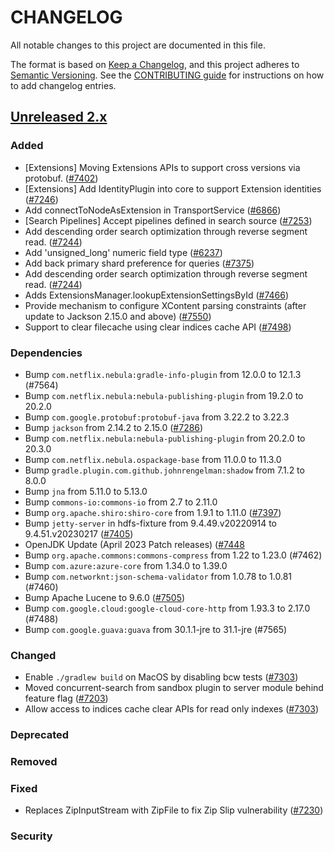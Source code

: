 # CHANGELOG
All notable changes to this project are documented in this file.

The format is based on [Keep a Changelog](https://keepachangelog.com/en/1.0.0/), and this project adheres to [Semantic Versioning](https://semver.org/spec/v2.0.0.html). See the [CONTRIBUTING guide](./CONTRIBUTING.md#Changelog) for instructions on how to add changelog entries.

## [Unreleased 2.x]
### Added
- [Extensions] Moving Extensions APIs to support cross versions via protobuf. ([#7402](https://github.com/opensearch-project/OpenSearch/issues/7402))
- [Extensions] Add IdentityPlugin into core to support Extension identities ([#7246](https://github.com/opensearch-project/OpenSearch/pull/7246))
- Add connectToNodeAsExtension in TransportService ([#6866](https://github.com/opensearch-project/OpenSearch/pull/6866))
- [Search Pipelines] Accept pipelines defined in search source ([#7253](https://github.com/opensearch-project/OpenSearch/pull/7253))
- Add descending order search optimization through reverse segment read. ([#7244](https://github.com/opensearch-project/OpenSearch/pull/7244))
- Add 'unsigned_long' numeric field type ([#6237](https://github.com/opensearch-project/OpenSearch/pull/6237))
- Add back primary shard preference for queries ([#7375](https://github.com/opensearch-project/OpenSearch/pull/7375))
- Add descending order search optimization through reverse segment read. ([#7244](https://github.com/opensearch-project/OpenSearch/pull/7244))
- Adds ExtensionsManager.lookupExtensionSettingsById ([#7466](https://github.com/opensearch-project/OpenSearch/pull/7466))
- Provide mechanism to configure XContent parsing constraints (after update to Jackson 2.15.0 and above) ([#7550](https://github.com/opensearch-project/OpenSearch/pull/7550))
- Support to clear filecache using clear indices cache API ([#7498](https://github.com/opensearch-project/OpenSearch/pull/7498))

### Dependencies
- Bump `com.netflix.nebula:gradle-info-plugin` from 12.0.0 to 12.1.3 (#7564)
- Bump `com.netflix.nebula:nebula-publishing-plugin` from 19.2.0 to 20.2.0
- Bump `com.google.protobuf:protobuf-java` from 3.22.2 to 3.22.3
- Bump `jackson` from 2.14.2 to 2.15.0 ([#7286](https://github.com/opensearch-project/OpenSearch/pull/7286))
- Bump `com.netflix.nebula:nebula-publishing-plugin` from 20.2.0 to 20.3.0
- Bump `com.netflix.nebula.ospackage-base` from 11.0.0 to 11.3.0
- Bump `gradle.plugin.com.github.johnrengelman:shadow` from 7.1.2 to 8.0.0
- Bump `jna` from 5.11.0 to 5.13.0
- Bump `commons-io:commons-io` from 2.7 to 2.11.0
- Bump `org.apache.shiro:shiro-core` from 1.9.1 to 1.11.0 ([#7397](https://github.com/opensearch-project/OpenSearch/pull/7397))
- Bump `jetty-server` in hdfs-fixture from 9.4.49.v20220914 to 9.4.51.v20230217 ([#7405](https://github.com/opensearch-project/OpenSearch/pull/7405))
- OpenJDK Update (April 2023 Patch releases) ([#7448](https://github.com/opensearch-project/OpenSearch/pull/7448)
- Bump `org.apache.commons:commons-compress` from 1.22 to 1.23.0 (#7462)
- Bump `com.azure:azure-core` from 1.34.0 to 1.39.0
- Bump `com.networknt:json-schema-validator` from 1.0.78 to 1.0.81 (#7460)
- Bump Apache Lucene to 9.6.0 ([#7505](https://github.com/opensearch-project/OpenSearch/pull/7505))
- Bump `com.google.cloud:google-cloud-core-http` from 1.93.3 to 2.17.0 (#7488)
- Bump `com.google.guava:guava` from 30.1.1-jre to 31.1-jre (#7565)

### Changed
- Enable `./gradlew build` on MacOS by disabling bcw tests ([#7303](https://github.com/opensearch-project/OpenSearch/pull/7303))
- Moved concurrent-search from sandbox plugin to server module behind feature flag ([#7203](https://github.com/opensearch-project/OpenSearch/pull/7203))
- Allow access to indices cache clear APIs for read only indexes ([#7303](https://github.com/opensearch-project/OpenSearch/pull/7303))

### Deprecated

### Removed

### Fixed
- Replaces ZipInputStream with ZipFile to fix Zip Slip vulnerability ([#7230](https://github.com/opensearch-project/OpenSearch/pull/7230))

### Security

[Unreleased 2.x]: https://github.com/opensearch-project/OpenSearch/compare/2.7...2.x
